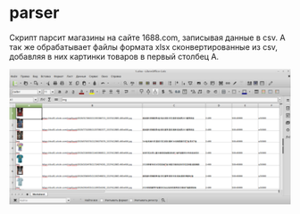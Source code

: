 # parser
Скрипт парсит магазины на сайте 1688.com, записывая данные в csv.
А так же обрабатывает файлы формата xlsx сконвертированные из csv, добавляя в них картинки товаров в первый столбец A.

![Иллюстрация к проекту](https://github.com/alexaklex/parser/raw/master/imgs/1.png)
